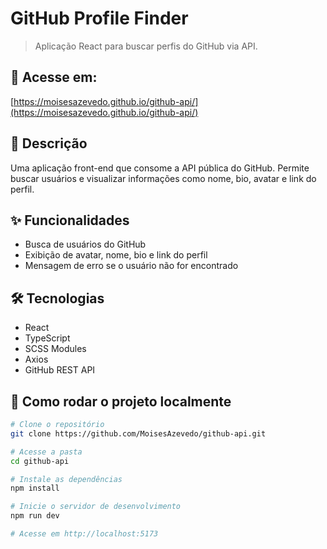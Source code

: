 # GitHub Profile Finder

> Aplicação React para buscar perfis do GitHub via API.

## 🔗 Acesse em:

[https://moisesazevedo.github.io/github-api/](https://moisesazevedo.github.io/github-api/)

## 📝 Descrição

Uma aplicação front-end que consome a API pública do GitHub. Permite buscar usuários e visualizar informações como nome, bio, avatar e link do perfil.

## ✨ Funcionalidades

- Busca de usuários do GitHub
- Exibição de avatar, nome, bio e link do perfil
- Mensagem de erro se o usuário não for encontrado

## 🛠️ Tecnologias

- React
- TypeScript
- SCSS Modules
- Axios
- GitHub REST API

## 🚀 Como rodar o projeto localmente

```bash
# Clone o repositório
git clone https://github.com/MoisesAzevedo/github-api.git

# Acesse a pasta
cd github-api

# Instale as dependências
npm install

# Inicie o servidor de desenvolvimento
npm run dev

# Acesse em http://localhost:5173
```
